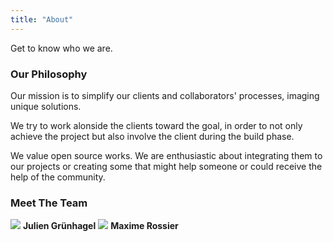 ```yaml
---
title: "About"
---
```


<aside>
  <p>Get to know who we are.</p>
</aside>
<h3>Our Philosophy</h3>
<p>
  Our mission is to simplify our clients and collaborators' processes, imaging unique solutions.
</p>
<p>
  We try to work alonside the clients toward the goal, in order to not only achieve the project but also involve the client during the build phase.
</p>
<p>
  We value open source works. We are enthusiastic about integrating them to our projects or creating some that might help someone or could receive the help of the community.
</p>
<h3>Meet The Team</h3>
<img src="http://placehold.it/200x200">
<strong>Julien Grünhagel</strong>
<img src="http://placehold.it/200x200">
<strong>Maxime Rossier</strong>
